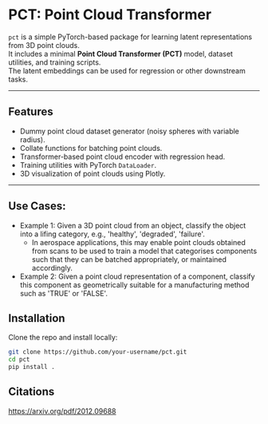 # PCT: Point Cloud Transformer

`pct` is a simple PyTorch-based package for learning latent representations from 3D point clouds.  
It includes a minimal **Point Cloud Transformer (PCT)** model, dataset utilities, and training scripts.  
The latent embeddings can be used for regression or other downstream tasks.

---

## Features
- Dummy point cloud dataset generator (noisy spheres with variable radius).
- Collate functions for batching point clouds.
- Transformer-based point cloud encoder with regression head.
- Training utilities with PyTorch `DataLoader`.
- 3D visualization of point clouds using Plotly.

---

## Use Cases:
* Example 1: Given a 3D point cloud from an object, classify the object into a lifing category, e.g., 'healthy', 'degraded', 'failure'.
    * In aerospace applications, this may enable point clouds obtained from scans to be used to train a model that categorises components such that they can be batched appropriately, or maintained accordingly.
* Example 2: Given a point cloud representation of a component, classify this component as geometrically suitable for a manufacturing method such as 'TRUE' or 'FALSE'.

## Installation

Clone the repo and install locally:

```bash
git clone https://github.com/your-username/pct.git
cd pct
pip install .
``` 

## Citations
https://arxiv.org/pdf/2012.09688
